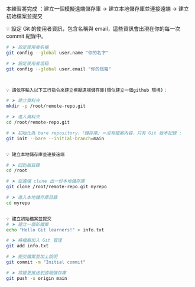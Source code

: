 本練習將完成 ：建立一個模擬遠端儲存庫 → 建立本地儲存庫並連接遠端 → 建立初始檔案並提交

💡 設定 Git 的使用者資訊，包含名稱與 email，這些資訊會出現在你的每一次 commit 紀錄中。

```bash
# ➤ 設定使用者名稱
git config --global user.name "你的名字"

# ➤ 設定使用者信箱
git config --global user.email "你的信箱"



💡 請依序輸入以下三行指令來建立模擬遠端儲存庫(類似建立一個github 環境)：

# ➤ 建立資料夾
mkdir -p /root/remote-repo.git

# ➤ 進入資料夾
cd /root/remote-repo.git

# ➤ 初始化為 bare repository，「儲存庫」＝沒有檔案內容，只有 Git 版本記錄 :
git init --bare --initial-branch=main


💡 建立本地儲存庫並連接遠端

# ➤ 回到根目錄
cd /root

# ➤ 從遠端 clone 出一份本地儲存庫
git clone /root/remote-repo.git myrepo

# ➤ 進入本地儲存庫目錄
cd myrepo


💡 建立初始檔案並提交
# ➤ 建立一個新檔案
echo "Hello Git learners!" > info.txt

# ➤ 將檔案加入 Git 管理
git add info.txt

# ➤ 提交檔案並加上說明
git commit -m "Initial commit"

# ➤ 將變更推送到遠端儲存庫
git push -u origin main

```
